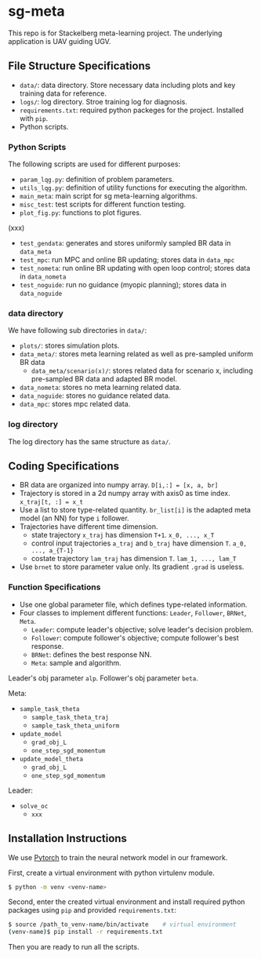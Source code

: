 # sg-meta
This repo is for Stackelberg meta-learning project. The underlying application is UAV guiding UGV.


## File Structure Specifications
- `data/`: data directory. Store necessary data including plots and key training data for reference.
- `logs/`: log directory. Stroe training log for diagnosis.
- `requirements.txt`: required python packeges for the project. Installed with `pip`.
- Python scripts.

### Python Scripts
The following scripts are used for different purposes:
- `param_lqg.py`: definition of problem parameters.
- `utils_lqg.py`: definition of utility functions for executing the algorithm.
- `main_meta`: main script for sg meta-learning algorithms.
- `misc_test`: test scripts for different function testing.
- `plot_fig.py`: functions to plot figures.

(xxx)
- `test_gendata`: generates and stores uniformly sampled BR data in `data_meta`
- `test_mpc`: run MPC and online BR updating; stores data in `data_mpc`
- `test_nometa`: run online BR updating with open loop control; stores data in `data_nometa`
- `test_noguide`: run no guidance (myopic planning); stores data in `data_noguide`

### data directory
We have following sub directories in `data/`:
- `plots/`: stores simulation plots.
- `data_meta/`: stores meta learning related as well as pre-sampled uniform BR data
  - `data_meta/scenario(x)/`: stores related data for scenario x, including pre-sampled BR data and adapted BR model.
- `data_nometa`: stores no meta learning related data.
- `data_noguide`: stores no guidance related data.
- `data_mpc`: stores mpc related data.

### log directory
The log directory has the same structure as `data/`.


## Coding Specifications
- BR data are organized into numpy array. `D[i,:] = [x, a, br]`
- Trajectory is stored in a 2d numpy array with axis0 as time index. `x_traj[t, :] = x_t`
- Use a list to store type-related quantity. `br_list[i]` is the adapted meta model (an NN) for type `i` follower.
- Trajectories have different time dimension. 
  - state trajectory `x_traj` has dimension `T+1`. `x_0, ..., x_T`
  - control input trajectories `a_traj` and `b_traj` have dimension `T`. `a_0, ..., a_{T-1}`
  - costate trajectory `lam_traj` has dimension `T`. `lam_1, ..., lam_T`
- Use `brnet` to store parameter value only. Its gradient `.grad` is useless.


### Function Specifications
- Use one global parameter file, which defines type-related information.
- Four classes to implement different functions: `Leader`, `Follower`, `BRNet`, `Meta`.
  - `Leader`: compute leader's objective; solve leader's decision problem.
  - `Follower`: compute follower's objective; compute follower's best response.
  - `BRNet`: defines the best response NN.
  - `Meta`: sample and algorithm.

Leader's obj parameter `alp`. Follower's obj parameter `beta`.

Meta:
- `sample_task_theta`
  - `sample_task_theta_traj`
  - `sample_task_theta_uniform`
- `update_model`
  - `grad_obj_L`
  - `one_step_sgd_momentum`
- `update_model_theta`
  - `grad_obj_L`
  - `one_step_sgd_momentum`

Leader:
- `solve_oc`
  - `xxx`


## Installation Instructions
We use [Pytorch](https://pytorch.org/) to train the neural network model in our framework. 

First, create a virtual environment with python virtulenv module.
```bash
$ python -m venv <venv-name>
```

Second, enter the created virtual environment and install required python packages using `pip` and provided `requirements.txt`:
```bash
$ source /path_to_venv-name/bin/activate    # virtual environment 
(venv-name)$ pip install -r requirements.txt
```

Then you are ready to run all the scripts.